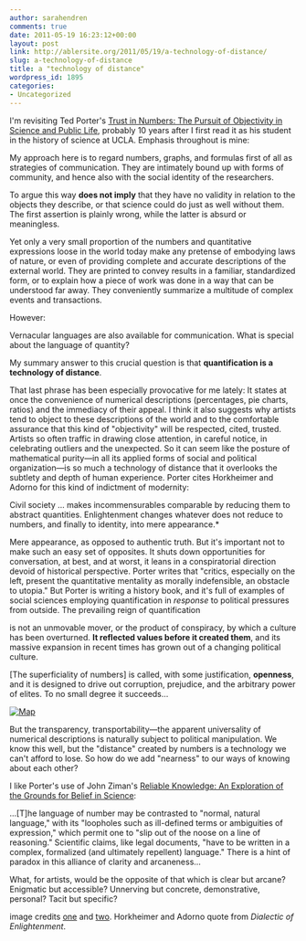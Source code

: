 ```yaml
---
author: sarahendren
comments: true
date: 2011-05-19 16:23:12+00:00
layout: post
link: http://ablersite.org/2011/05/19/a-technology-of-distance/
slug: a-technology-of-distance
title: a "technology of distance"
wordpress_id: 1895
categories:
- Uncategorized
---
```


I'm revisiting Ted Porter's [Trust in Numbers: The Pursuit of Objectivity in Science and Public Life](http://www.amazon.com/Trust-Numbers-Theodore-M-Porter/dp/0691029083/ref=sr_1_1?ie=UTF8&qid=1304814496&sr=8-1), probably 10 years after I first read it as his student in the history of science at UCLA. Emphasis throughout is mine:


My approach here is to regard numbers, graphs, and formulas first of all as strategies of communication. They are intimately bound up with forms of community, and hence also with the social identity of the researchers.




To argue this way **does not imply** that they have no validity in relation to the objects they describe, or that science could do just as well without them. The first assertion is plainly wrong, while the latter is absurd or meaningless.




Yet only a very small proportion of the numbers and quantitative expressions loose in the world today make any pretense of embodying laws of nature, or even of providing complete and accurate descriptions of the external world. They are printed to convey results in a familiar, standardized form, or to explain how a piece of work was done in a way that can be understood far away. They conveniently summarize a multitude of complex events and transactions.


However:


Vernacular languages are also available for communication. What is special about the language of quantity?




My summary answer to this crucial question is that **quantification is a technology of distance**.


That last phrase has been especially provocative for me lately: It states at once the convenience of numerical descriptions (percentages, pie charts, ratios) and the immediacy of their appeal. I think it also suggests why artists tend to object to these descriptions of the world and to the comfortable assurance that this kind of "objectivity" will be respected, cited, trusted. Artists so often traffic in drawing close attention, in careful notice, in celebrating outliers and the unexpected. So it can seem like the posture of mathematical purity—in all its applied forms of social and political organization—is so much a technology of distance that it overlooks the subtlety and depth of human experience. Porter cites Horkheimer and Adorno for this kind of indictment of modernity:


Civil society ... makes incommensurables comparable by reducing them to abstract quantities. Enlightenment changes whatever does not reduce to numbers, and finally to identity, into mere appearance.*


Mere appearance, as opposed to authentic truth. But it's important not to make such an easy set of opposites. It shuts down opportunities for conversation, at best, and at worst, it leans in a conspiratorial direction devoid of historical perspective. Porter writes that "critics, especially on the left, present the quantitative mentality as morally indefensible, an obstacle to utopia." But Porter is writing a history book, and it's full of examples of social sciences employing quantification in _response_ to political pressures from outside. The prevailing reign of quantification


is not an unmovable mover, or the product of conspiracy, by which a culture has been overturned. **It reflected values before it created them**, and its massive expansion in recent times has grown out of a changing political culture.




[The superficiality of numbers] is called, with some justification, **openness**, and it is designed to drive out corruption, prejudice, and the arbitrary power of elites. To no small degree it succeeds...


[![Map](http://farm1.static.flickr.com/144/391347703_3f6528a27d.jpg)](http://www.flickr.com/photos/aaronharmon/391347703/)

But the transparency, transportability—the apparent universality of numerical descriptions is naturally subject to political manipulation. We know this well, but the "distance" created by numbers is a technology we can't afford to lose. So how do we add "nearness" to our ways of knowing about each other?

I like Porter's use of John Ziman's [Reliable Knowledge: An Exploration of the Grounds for Belief in Science](http://www.amazon.com/Reliable-Knowledge-Exploration-Grounds-Science/dp/0521220874):


...[T]he language of number may be contrasted to "normal, natural language," with its "loopholes such as ill-defined terms or ambiguities of expression," which permit one to "slip out of the noose on a line of reasoning." Scientific claims, like legal documents, "have to be written in a complex, formalized (and ultimately repellent) language." There is a hint of paradox in this alliance of clarity and arcaneness...


What, for artists, would be the opposite of that which is clear but arcane? Enigmatic but accessible? Unnerving but concrete, demonstrative, personal? Tacit but specific?

image credits [one](http://www.google.com/imgres?start=46&num=10&hl=en&client=firefox-a&hs=ZDK&rls=org.mozilla:en-US:official&biw=1895&bih=1016&tbm=isch&tbnid=UDcCgf5EUsz_PM:&imgrefurl=http://www.jeffbullas.com/2012/04/30/20-interesting-facts-figures-and-statistics-revealed-by-facebook/&docid=t5l5QAML9Dc45M&imgurl=http://www.jeffbullas.com/wp-content/uploads/2012/04/20-Interesting-Facts-Figures-and-Statistics-Revealed-by-Facebook.jpg&w=500&h=375&ei=-m1SULWbDq6tygHRpYGoDw&zoom=1&iact=hc&vpx=1189&vpy=131&dur=90&hovh=194&hovw=259&tx=90&ty=96&sig=100649654285995130329&page=2&tbnh=158&tbnw=217&ndsp=58&ved=1t:429,r:6,s:46,i:112) and [two](http://www.flickr.com/photos/aaronharmon/391347703/in/faves-88507584@N00/). Horkheimer and Adorno quote from _Dialectic of Enlightenment_.

